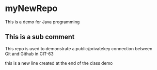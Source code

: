 # myNewRepo
This is a demo for Java programming 
## This is a sub comment

This repo is used to demonstrate a public/privatekey connection between Git and Github
in CIT-63

this is a new line
	created at the end of the class demo